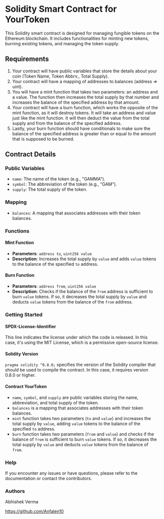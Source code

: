 # Solidity Smart Contract for YourToken

This Solidity smart contract is designed for managing fungible tokens on the Ethereum blockchain. It includes functionalities for minting new tokens, burning existing tokens, and managing the token supply.

## Requirements

1. Your contract will have public variables that store the details about your coin (Token Name, Token Abbrv., Total Supply).
2. Your contract will have a mapping of addresses to balances (address => uint).
3. You will have a mint function that takes two parameters: an address and a value. The function then increases the total supply by that number and increases the balance of the specified address by that amount.
4. Your contract will have a burn function, which works the opposite of the mint function, as it will destroy tokens. It will take an address and value just like the mint function. It will then deduct the value from the total supply and from the balance of the specified address.
5. Lastly, your burn function should have conditionals to make sure the balance of the specified address is greater than or equal to the amount that is supposed to be burned.

## Contract Details

### Public Variables

- `name`: The name of the token (e.g., "GAMMA").
- `symbol`: The abbreviation of the token (e.g., "GAM").
- `supply`: The total supply of the token.

### Mapping

- `balances`: A mapping that associates addresses with their token balances.

### Functions

#### Mint Function

- **Parameters**: `address to`, `uint256 value`
- **Description**: Increases the total supply by `value` and adds `value` tokens to the balance of the specified `to` address.

#### Burn Function

- **Parameters**: `address from`, `uint256 value`
- **Description**: Checks if the balance of the `from` address is sufficient to burn `value` tokens. If so, it decreases the total supply by `value` and deducts `value` tokens from the balance of the `from` address.

### Getting Started

#### SPDX-License-Identifier

This line indicates the license under which the code is released. In this case, it's using the MIT License, which is a permissive open-source license.

#### Solidity Version

`pragma solidity ^0.8.0;` specifies the version of the Solidity compiler that should be used to compile the contract. In this case, it requires version 0.8.0 or higher.

#### Contract YourToken

- `name`, `symbol`, and `supply` are public variables storing the name, abbreviation, and total supply of the token.
- `balances` is a mapping that associates addresses with their token balances.
- `mint` function takes two parameters (`to` and `value`) and increases the total supply by `value`, adding `value` tokens to the balance of the specified `to` address.
- `burn` function takes two parameters (`from` and `value`) and checks if the balance of `from` is sufficient to burn `value` tokens. If so, it decreases the total supply by `value` and deducts `value` tokens from the balance of `from`.

### Help

If you encounter any issues or have questions, please refer to the documentation or contact the contributors.

### Authors

Abhishek Verma

https://github.com/Anfalen10
